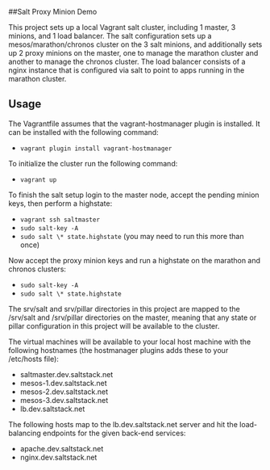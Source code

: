 ##Salt Proxy Minion Demo

This project sets up a local Vagrant salt cluster, including 1 master, 3
minions, and 1 load balancer. The salt configuration sets up a
mesos/marathon/chronos cluster on the 3 salt minions, and additionally sets up
2 proxy minions on the master, one to manage the marathon cluster and another
to manage the chronos cluster. The load balancer consists of a nginx instance
that is configured via salt to point to apps running in the marathon cluster.

Usage
---
The Vagrantfile assumes that the vagrant-hostmanager plugin is installed. It
can be installed with the following command:

- `vagrant plugin install vagrant-hostmanager`

To initialize the cluster run the following command:

- `vagrant up`

To finish the salt setup login to the master node, accept the pending minion
keys, then perform a highstate:

- `vagrant ssh saltmaster`
- `sudo salt-key -A`
- `sudo salt \* state.highstate` (you may need to run this more than once)

Now accept the proxy minion keys and run a highstate on the marathon and
chronos clusters:

- `sudo salt-key -A`
- `sudo salt \* state.highstate`

The srv/salt and srv/pillar directories in this project are mapped to the
/srv/salt and /srv/pillar directories on the master, meaning that any state or
pillar configuration in this project will be available to the cluster.

The virtual machines will be available to your local host machine with the
following hostnames (the hostmanager plugins adds these to your /etc/hosts
file):

- saltmaster.dev.saltstack.net
- mesos-1.dev.saltstack.net
- mesos-2.dev.saltstack.net
- mesos-3.dev.saltstack.net
- lb.dev.saltstack.net

The following hosts map to the lb.dev.saltstack.net server and hit the
load-balancing endpoints for the given back-end services:

- apache.dev.saltstack.net
- nginx.dev.saltstack.net

